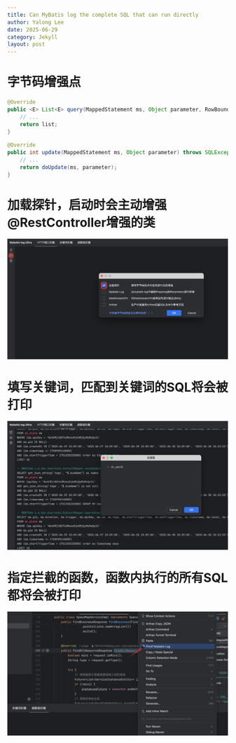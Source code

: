 ```yaml
---
title: Can MyBatis log the complete SQL that can run directly
author: Yalong Lee
date: 2025-06-29
category: Jekyll
layout: post
---
```


# 字节码增强点

```java
@Override
public <E> List<E> query(MappedStatement ms, Object parameter, RowBounds rowBounds, ResultHandler resultHandler, CacheKey key, BoundSql boundSql) throws SQLException {
    // ...
    return list;
}
```

```java
@Override
public int update(MappedStatement ms, Object parameter) throws SQLException {
    // ...
    return doUpdate(ms, parameter);
}
```

# 加载探针，启动时会主动增强@RestController增强的类
![img.png](../pictures/img.png)

# 填写关键词，匹配到关键词的SQL将会被打印
![img_1.png](../pictures/img_1.png)

# 指定拦截的函数，函数内执行的所有SQL都将会被打印
![img_2.png](../pictures/img_2.png)